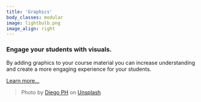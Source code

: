 ```yaml
---
title: 'Graphics'
body_classes: modular
image: lightbulb.png
image_align: right
---
```


### Engage your students with visuals.
 By adding graphics to your course material you can increase understanding and create a more engaging experience for your students.

[Learn more...](https://multi-access.twu.ca/media/graphics?classes=btn,mt-4,w-content,block)

> Photo by <a href="https://unsplash.com/@jdiegoph">Diego PH</a> on <a href="https://unsplash.com/photos/fIq0tET6llw">Unsplash</a>
